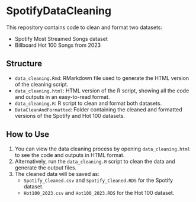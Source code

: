# SpotifyDataCleaning

This repository contains code to clean and format two datasets:
- Spotify Most Streamed Songs dataset
- Billboard Hot 100 Songs from 2023

## Structure
- `data_cleaning.Rmd`: RMarkdown file used to generate the HTML version of the cleaning script.
- `data_cleaning.html`: HTML version of the R script, showing all the code and outputs in an easy-to-read format.
- `data_cleaning.R`: R script to clean and format both datasets.
- `DataCleanAndFormatted`: Folder containing the cleaned and formatted versions of the Spotify and Hot 100 datasets.

## How to Use
1. You can view the data cleaning process by opening `data_cleaning.html` to see the code and outputs in HTML format.
2. Alternatively, run the `data_cleaning.R` script to clean the data and generate the output files.
3. The cleaned data will be saved as:
   - `Spotify_Cleaned.csv` and `Spotify_Cleaned.RDS` for the Spotify dataset.
   - `Hot100_2023.csv` and `Hot100_2023.RDS` for the Hot 100 dataset.

